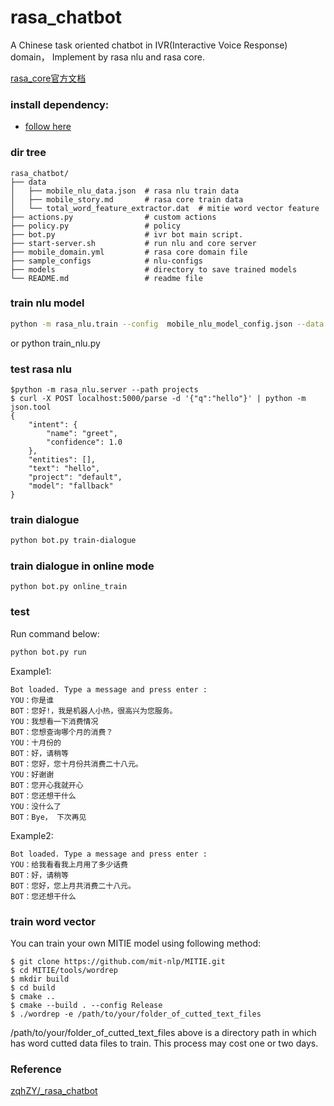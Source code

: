 # rasa_chatbot
A Chinese task oriented chatbot in  IVR(Interactive Voice Response) domain， Implement by rasa nlu and rasa core. 

[rasa_core官方文档](https://rasa.com/docs/core/)

### install dependency:
- [follow here](https://github.com/algteam/rasabot/tree/master/rasabot-demo/INSTALL.md)

### dir tree
```
rasa_chatbot/
├── data
│   ├── mobile_nlu_data.json  # rasa nlu train data
│   ├── mobile_story.md       # rasa core train data
│   └── total_word_feature_extractor.dat  # mitie word vector feature
├── actions.py                # custom actions
├── policy.py                 # policy
├── bot.py                    # ivr bot main script.
├── start-server.sh           # run nlu and core server
├── mobile_domain.yml         # rasa core domain file
├── sample_configs            # nlu-configs
├── models                    # directory to save trained models
└── README.md                 # readme file

```

### train nlu model
```bash
python -m rasa_nlu.train --config  mobile_nlu_model_config.json --data data/mobile_nlu_data.json  --path models
```
or 
python train_nlu.py

### test rasa nlu
```
$python -m rasa_nlu.server --path projects
$ curl -X POST localhost:5000/parse -d '{"q":"hello"}' | python -m json.tool
{
    "intent": {
        "name": "greet",
        "confidence": 1.0
    },
    "entities": [],
    "text": "hello",
    "project": "default",
    "model": "fallback"
}

```

### train dialogue
```bash
python bot.py train-dialogue
```
### train dialogue in online mode
```
python bot.py online_train
```

### test
Run command below:
```bash
python bot.py run
```
Example1:
```
Bot loaded. Type a message and press enter : 
YOU：你是谁
BOT：您好!，我是机器人小热，很高兴为您服务。
YOU：我想看一下消费情况
BOT：您想查询哪个月的消费？
YOU：十月份的
BOT：好，请稍等
BOT：您好，您十月份共消费二十八元。
YOU：好谢谢
BOT：您开心我就开心
BOT：您还想干什么
YOU：没什么了
BOT：Bye， 下次再见

```
Example2:
```
Bot loaded. Type a message and press enter : 
YOU：给我看看我上月用了多少话费
BOT：好，请稍等
BOT：您好，您上月共消费二十八元。
BOT：您还想干什么

```

### train word vector

You can train your own MITIE model using following method:
```
$ git clone https://github.com/mit-nlp/MITIE.git
$ cd MITIE/tools/wordrep
$ mkdir build
$ cd build
$ cmake ..
$ cmake --build . --config Release
$ ./wordrep -e /path/to/your/folder_of_cutted_text_files
```
/path/to/your/folder_of_cutted_text_files above is a directory path in which has word cutted data files to train. This process may cost one or two days.

### Reference

[zqhZY/_rasa_chatbot](https://github.com/zqhZY/_rasa_chatbot)
